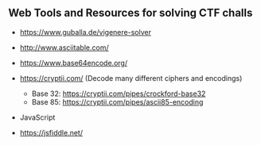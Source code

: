 ## Web Tools and Resources for solving CTF challs
* https://www.guballa.de/vigenere-solver
* http://www.asciitable.com/
* https://www.base64encode.org/
* https://cryptii.com/  (Decode many different ciphers and encodings)
  * Base 32: https://cryptii.com/pipes/crockford-base32
  * Base 85: https://cryptii.com/pipes/ascii85-encoding

* JavaScript
* https://jsfiddle.net/
